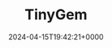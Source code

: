 ---
title: TinyGem
slug: 20240415T194221
date: 2024-04-15T19:42:21+0000
params:
  url: https://tinygem.org/about/
tags:
- links
---